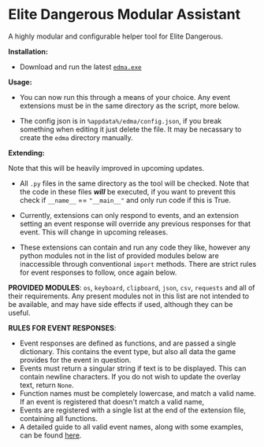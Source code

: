 # Elite Dangerous Modular Assistant
A highly modular and configurable helper tool for Elite Dangerous.



**Installation:**

 - Download and run the latest [`edma.exe`](https://github.com/RaVenInTheDark/edma/releases/)
 

**Usage:**

 - You can now run this through a means of your choice. Any event extensions must be in the same directory as the script, more below.
 
 - The config json is in `%appdata%/edma/config.json`, if you break something when editing it just delete the file. It may be necassary to create the `edma` directory manually.

 



**Extending:**


Note that this will be heavily improved in upcoming updates.

 - All `.py` files in the same directory as the tool will be checked. Note that the code in these files ***will*** be executed, if you want to prevent this check if `__name__` == `"__main__"` and only run code if this is True.
 
 - Currently, extensions can only respond to events, and an extension setting an event response will override any previous responses for that event. This will change in upcoming releases.
 
 - These extensions can contain and run any code they like, however any python modules not in the list of provided modules below are inaccessible through conventional `import` methods. There are strict rules for event responses to follow, once again below.
 
**PROVIDED MODULES**: `os`, `keyboard`, `clipboard`, `json`, `csv`, `requests` and all of their requirements. Any present modules not in this list are not intended to be available, and may have side effects if used, although they can be useful.

**RULES FOR EVENT RESPONSES**:

 - Event responses are defined as functions, and are passed a single dictionary. This contains the event type, but also all data the game provides for the event in question. 
 - Events must return a singular string if text is to be displayed. This can contain newline characters. If you do not wish to update the overlay text, return `None`.
 - Function names must be completely lowercase, and match a valid name. If an event is registered that doesn't match a valid name,
 - Events are registered with a single list at the end of the extension file, containing all functions.
 - A detailed guide to all valid event names, along with some examples, can be found [here](https://github.com/RaVenInTheDark/edma/blob/master/Journal_Manual_v28.pdf).
